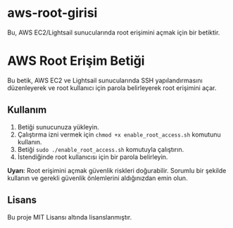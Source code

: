 # aws-root-girisi
Bu, AWS EC2/Lightsail sunucularında root erişimini açmak için bir betiktir.

# AWS Root Erişim Betiği

Bu betik, AWS EC2 ve Lightsail sunucularında SSH yapılandırmasını düzenleyerek ve root kullanıcı için parola belirleyerek root erişimini açar.

## Kullanım

1. Betiği sunucunuza yükleyin.
2. Çalıştırma izni vermek için `chmod +x enable_root_access.sh` komutunu kullanın.
3. Betiği `sudo ./enable_root_access.sh` komutuyla çalıştırın.
4. İstendiğinde root kullanıcısı için bir parola belirleyin.

**Uyarı**: Root erişimini açmak güvenlik riskleri doğurabilir. Sorumlu bir şekilde kullanın ve gerekli güvenlik önlemlerini aldığınızdan emin olun.

## Lisans

Bu proje MIT Lisansı altında lisanslanmıştır.
